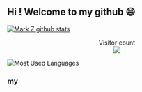 
## Hi ! Welcome to my github 😄



[![Mark Z github stats](https://github-readme-stats.vercel.app/api?username=shuxuecode)](//www.funimg.top)



<p align="center"> 
  Visitor count<br>
  <img src="https://profile-counter.glitch.me/shuxuecode/count.svg" />
</p>

![Most Used Languages](https://github-readme-stats.vercel.app/api/top-langs/?username=shuxuecode&theme=dark&layout=compact)


### my

<!-- 
### Hi there 👋
 -->

<!--
**shuxuecode/shuxuecode** is a ✨ _special_ ✨ repository because its `README.md` (this file) appears on your GitHub profile.

Here are some ideas to get you started:

- 🔭 I’m currently working on ...
- 🌱 I’m currently learning ...
- 👯 I’m looking to collaborate on ...
- 🤔 I’m looking for help with ...
- 💬 Ask me about ...
- 📫 How to reach me: ...
- 😄 Pronouns: ...
- ⚡ Fun fact: ...
-->
